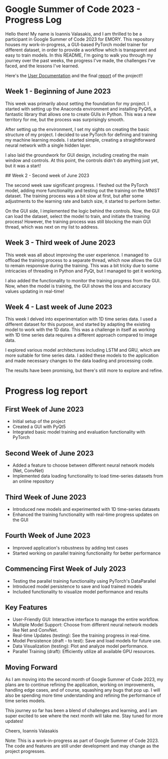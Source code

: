 # Google Summer of Code 2023 - Progress Log

Hello there! My name is Ioannis Valasakis, and I am thrilled to be a participant in Google Summer of Code 2023 for EMORY. This repository houses my work-in-progress, a GUI-based PyTorch model trainer for different dataset, in order to provide a workflow which is transparent and easy to train models. In this README, I'm going to walk you through my journey over the past weeks, the progress I've made, the challenges I've faced, and the lessons I've learned.

Here's the [User Documentation](user-doc.md) and the final [report](final-report.pdf) of the project!!


## Week 1 - Beginning of June 2023

This week was primarily about setting the foundation for my project. I started with setting up the Anaconda environment and installing PyQt5, a fantastic library that allows one to create GUIs in Python. This was a new territory for me, but the process was surprisingly smooth.

After setting up the environment, I set my sights on creating the basic structure of my project. I decided to use PyTorch for defining and training my machine learning models. I started simple, creating a straightforward neural network with a single hidden layer.

I also laid the groundwork for GUI design, including creating the main window and controls. At this point, the controls didn't do anything just yet, but it was a start!

## Week 2 - Second week of June 2023

The second week saw significant progress. I fleshed out the PyTorch model, adding more functionality and testing out the training on the MNIST dataset. The training process was a bit slow at first, but after some adjustments to the learning rate and batch size, it started to perform better.

On the GUI side, I implemented the logic behind the controls. Now, the GUI can load the dataset, select the model to train, and initiate the training process! However, the training process was still blocking the main GUI thread, which was next on my list to address.

## Week 3 - Third week of June 2023

This week was all about improving the user experience. I managed to offload the training process to a separate thread, which now allows the GUI to remain responsive during the training. This was a bit tricky due to some intricacies of threading in Python and PyQt, but I managed to get it working.

I also added the functionality to monitor the training progress from the GUI. Now, when the model is training, the GUI shows the loss and accuracy values updating in real-time!

## Week 4 - Last week of June 2023

This week I delved into experimentation with 1D time series data. I used a different dataset for this purpose, and started by adapting the existing model to work with the 1D data. This was a challenge in itself as working with 1D time series data requires a different approach compared to image data.

I explored various model architectures including LSTM and GRU, which are more suitable for time series data. I added these models to the application and made necessary changes to the data loading and processing code.

The results have been promising, but there's still more to explore and refine.

# Progress log report

## First Week of June 2023

- Initial setup of the project
- Created a GUI with PyQt5
- Integrated basic model training and evaluation functionality with PyTorch

## Second Week of June 2023

- Added a feature to choose between different neural network models (Net, ConvNet)
- Implemented data loading functionality to load time-series datasets from an online repository

## Third Week of June 2023

- Introduced new models and experimented with 1D time-series datasets
- Enhanced the training functionality with real-time progress updates on the GUI

## Fourth Week of June 2023

- Improved application's robustness by adding test cases
- Started working on parallel training functionality for better performance

## Commencing First Week of July 2023

- Testing the parallel training functionality using PyTorch's DataParallel
- Introduced model persistence to save and load trained models
- Included functionality to visualize model performance and results

## Key Features

- User-Friendly GUI: Interactive interface to manage the entire workflow.
- Multiple Model Support: Choose from different neural network models like Net and ConvNet.
- Real-time Updates (testing): See the training progress in real-time.
- Model Persistence (draft - to test): Save and load models for future use.
- Data Visualization (testing): Plot and analyze model performance.
- Parallel Training (draft): Efficiently utilize all available GPU resources.

## Moving Forward

As I am moving into the second month of Google Summer of Code 2023, my plans are to continue refining the application, working on improvements, handling edge cases, and of course, squashing any bugs that pop up. I will also be spending more time understanding and refining the performance of time series models.

This journey so far has been a blend of challenges and learning, and I am super excited to see where the next month will take me. Stay tuned for more updates!

Cheers,
Ioannis Valasakis

Note: This is a work-in-progress as part of Google Summer of Code 2023. The code and features are still under development and may change as the project progresses.
